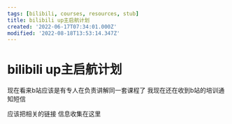 ```yaml
---
tags: [bilibili, courses, resources, stub]
title: bilibili up主启航计划
created: '2022-06-17T07:34:01.000Z'
modified: '2022-08-18T13:53:14.347Z'
---
```


# bilibili up主启航计划

现在看来b站应该是有专人在负责讲解同一套课程了 我现在还在收到b站的培训通知短信

应该把相关的链接 信息收集在这里
